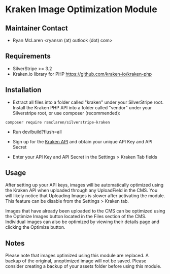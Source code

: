 # Kraken Image Optimization Module

## Maintainer Contact

* Ryan McLaren
  <ryansm (at) outlook (dot) com>

## Requirements

* SilverStripe >= 3.2
* Kraken.io library for PHP <https://github.com/kraken-io/kraken-php>

## Installation

* Extract all files into a folder called "kraken" under your SilverStripe root. Install the Kraken PHP API into a folder called "vendor" under your Silverstripe root, or use composer (recommended):
```
composer require rsmclaren/silverstripe-kraken
```
* Run dev/build?flush=all

* Sign up for the [Kraken API](http://kraken.io/plans/) and obtain your unique API Key and API Secret

* Enter your API Key and API Secret in the Settings > Kraken Tab fields

## Usage

After setting up your API keys, images will be automatically optimized using the Kraken API when uploaded through any UploadField in the CMS. You will likely notice that Uploading Images is slower after activating the module. This feature can be disable from the Settings > Kraken tab.

Images that have already been uploaded to the CMS can be optimized using the Optimize Images button located in the Files section of the CMS. Individual images can also be optimized by viewing their details page and clicking the Optimize button.

## Notes

Please note that images optimized using this module are replaced. A backup of the original, unoptimized image will not be saved. Please consider creating a backup of your assets folder before using this module.

